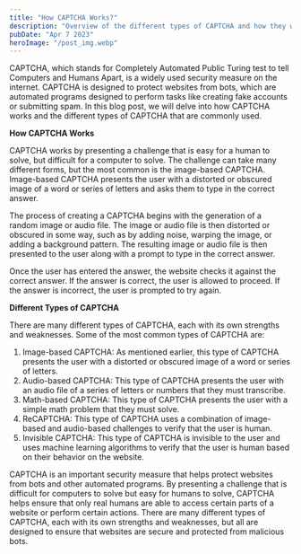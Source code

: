 ```yaml
---
title: "How CAPTCHA Works?"
description: "Overview of the different types of CAPTCHA and how they work to protect websites from bots and other automated programs..."
pubDate: "Apr 7 2023"
heroImage: "/post_img.webp"
---
```

CAPTCHA, which stands for Completely Automated Public Turing test to tell Computers and Humans Apart, is a widely used security measure on the internet. CAPTCHA is designed to protect websites from bots, which are automated programs designed to perform tasks like creating fake accounts or submitting spam. In this blog post, we will delve into how CAPTCHA works and the different types of CAPTCHA that are commonly used.

**How CAPTCHA Works**

CAPTCHA works by presenting a challenge that is easy for a human to solve, but difficult for a computer to solve. The challenge can take many different forms, but the most common is the image-based CAPTCHA. Image-based CAPTCHA presents the user with a distorted or obscured image of a word or series of letters and asks them to type in the correct answer.

The process of creating a CAPTCHA begins with the generation of a random image or audio file. The image or audio file is then distorted or obscured in some way, such as by adding noise, warping the image, or adding a background pattern. The resulting image or audio file is then presented to the user along with a prompt to type in the correct answer.

Once the user has entered the answer, the website checks it against the correct answer. If the answer is correct, the user is allowed to proceed. If the answer is incorrect, the user is prompted to try again.

**Different Types of CAPTCHA**

There are many different types of CAPTCHA, each with its own strengths and weaknesses. Some of the most common types of CAPTCHA are:  
1. Image-based CAPTCHA: As mentioned earlier, this type of CAPTCHA presents the user with a distorted or obscured image of a word or series of letters.  
2. Audio-based CAPTCHA: This type of CAPTCHA presents the user with an audio file of a series of letters or numbers that they must transcribe.  
3. Math-based CAPTCHA: This type of CAPTCHA presents the user with a simple math problem that they must solve.  
4. ReCAPTCHA: This type of CAPTCHA uses a combination of image-based and audio-based challenges to verify that the user is human.  
5. Invisible CAPTCHA: This type of CAPTCHA is invisible to the user and uses machine learning algorithms to verify that the user is human based on their behavior on the website.

CAPTCHA is an important security measure that helps protect websites from bots and other automated programs. By presenting a challenge that is difficult for computers to solve but easy for humans to solve, CAPTCHA helps ensure that only real humans are able to access certain parts of a website or perform certain actions. There are many different types of CAPTCHA, each with its own strengths and weaknesses, but all are designed to ensure that websites are secure and protected from malicious bots.